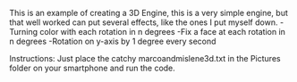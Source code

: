 This is an example of creating a 3D Engine, this is a very simple engine, but that well worked can put several effects, like the ones I put myself down.
-Turning color with each rotation in n degrees
-Fix a face at each rotation in n degrees
-Rotation on y-axis by 1 degree every second

Instructions:
Just place the catchy marcoandmislene3d.txt in the Pictures folder on your smartphone and run the code.